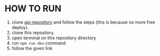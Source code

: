 ﻿# HOW TO RUN

 1. clone [api repository](https://github.com/RadikaBadra/api-blog-laravel) and follow the steps (this is because no more free deploy).
 2. clone this repository.
 3. open terminal on this repository directory
 4. run `npm run dev` command
 5. follow the given link

